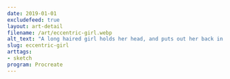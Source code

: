 ```yaml
---
date: 2019-01-01
excludefeed: true
layout: art-detail
filename: /art/eccentric-girl.webp
alt_text: "A long haired girl holds her head, and puts out her back in a cool pose."
slug: eccentric-girl
arttags:
- sketch
program: Procreate
---
```

